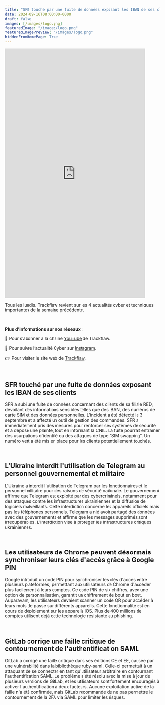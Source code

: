 ```yaml
---
title: "SFR touché par une fuite de données exposant les IBAN de ses clients - Les4ActusCyber : semaine du 16 septembre"
date: 2024-09-16T08:00:00+0000
draft: false
images: [/images/logo.png]
featuredImage: "/images/logo.png"
featuredImagePreview: "/images/logo.png"
hiddenFromHomePage: True
---
```

    
<div class="flex-container">
   <div class="flex-items">
   <iframe width="456" height="811" src="https://www.youtube.com/embed/dNtT0KBudec" title="SFR touché par une fuite de données exposant les IBAN de ses clients - #Les4ActusCyber : semaine du 16 septembre" frameborder="0" allow="accelerometer; autoplay; clipboard-write; encrypted-media; gyroscope; picture-in-picture; web-share" allowfullscreen></iframe>
   </div>

   <div class="flex-items">
      <p>Tous les lundis, Trackflaw revient sur les 4 actualités cyber et techniques importantes de la semaine précédente.</p>
      <br>
      <p><strong>Plus d’informations sur nos réseaux :</strong></p>
      <p>🔴 Pour s’abonner à la chaine <a href="https://www.youtube.com/@trackflaw" target="_blank" rel="noopener noreffer ">YouTube</a> de Trackflaw.</p>
      <p>📸 Pour suivre l’actualité Cyber sur <a href="https://www.instagram.com/trackflaw/" target="_blank" rel="noopener noreffer ">Instagram</a>.</p>
      <p>👉 Pour visiter le site web de <a href="https://trackflaw.com" target="_blank" rel="noopener noreffer ">Trackflaw</a>.</p>
   </div>
</div>

    
<br>

## SFR touché par une fuite de données exposant les IBAN de ses clients

SFR a subi une fuite de données concernant des clients de sa filiale RED, dévoilant des informations sensibles telles que des IBAN, des numéros de carte SIM et des données personnelles. L'incident a été détecté le 3 septembre et a affecté un outil de gestion des commandes. SFR a immédiatement pris des mesures pour renforcer ses systèmes de sécurité et a déposé une plainte, tout en informant la CNIL.
La fuite pourrait entraîner des usurpations d'identité ou des attaques de type "SIM swapping". Un numéro vert a été mis en place pour les clients potentiellement touchés.


<br>

## L'Ukraine interdit l'utilisation de Telegram au personnel gouvernemental et militaire

L'Ukraine a interdit l'utilisation de Telegram par les fonctionnaires et le personnel militaire pour des raisons de sécurité nationale. Le gouvernement affirme que Telegram est exploité par des cybercriminels, notamment pour des attaques contre les infrastructures ukrainiennes et la diffusion de logiciels malveillants. Cette interdiction concerne les appareils officiels mais pas les téléphones personnels.
Telegram a nié avoir partagé des données avec des gouvernements et affirme que les messages supprimés sont irrécupérables. L'interdiction vise à protéger les infrastructures critiques ukrainiennes.


<br>

## Les utilisateurs de Chrome peuvent désormais synchroniser leurs clés d'accès grâce à Google PIN

Google introduit un code PIN pour synchroniser les clés d'accès entre plusieurs plateformes, permettant aux utilisateurs de Chrome d'accéder plus facilement à leurs comptes. Ce code PIN de six chiffres, avec une option de personnalisation, garantit un chiffrement de bout en bout. Auparavant, les utilisateurs devaient scanner un code QR pour accéder à leurs mots de passe sur différents appareils.
Cette fonctionnalité est en cours de déploiement sur les appareils iOS. Plus de 400 millions de comptes utilisent déjà cette technologie résistante au phishing.


<br>

## GitLab corrige une faille critique de contournement de l'authentification SAML

GitLab a corrigé une faille critique dans ses éditions CE et EE, causée par une vulnérabilité dans la bibliothèque ruby-saml. Celle-ci permettait à un attaquant de se connecter en tant qu'utilisateur arbitraire en contournant l'authentification SAML. Le problème a été résolu avec la mise à jour de plusieurs versions de GitLab, et les utilisateurs sont fortement encouragés à activer l'authentification à deux facteurs.
Aucune exploitation active de la faille n'a été confirmée, mais GitLab recommande de ne pas permettre le contournement de la 2FA via SAML pour limiter les risques.

